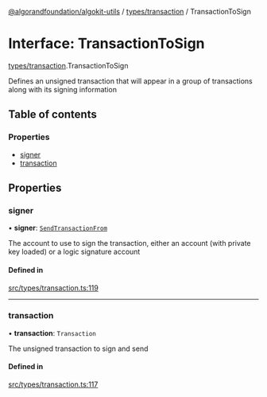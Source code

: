 [@algorandfoundation/algokit-utils](../README.md) / [types/transaction](../modules/types_transaction.md) / TransactionToSign

# Interface: TransactionToSign

[types/transaction](../modules/types_transaction.md).TransactionToSign

Defines an unsigned transaction that will appear in a group of transactions along with its signing information

## Table of contents

### Properties

- [signer](types_transaction.TransactionToSign.md#signer)
- [transaction](types_transaction.TransactionToSign.md#transaction)

## Properties

### signer

• **signer**: [`SendTransactionFrom`](../modules/types_transaction.md#sendtransactionfrom)

The account to use to sign the transaction, either an account (with private key loaded) or a logic signature account

#### Defined in

[src/types/transaction.ts:119](https://github.com/algorandfoundation/algokit-utils-ts/blob/main/src/types/transaction.ts#L119)

___

### transaction

• **transaction**: `Transaction`

The unsigned transaction to sign and send

#### Defined in

[src/types/transaction.ts:117](https://github.com/algorandfoundation/algokit-utils-ts/blob/main/src/types/transaction.ts#L117)
